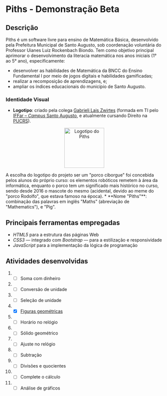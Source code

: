 # Piths - Demonstração Beta
## **Descrição**
Piths é um software livre para ensino de Matemática Básica, desenvolvido pela Prefeitura Municipal de Santo Augusto, sob coordenação voluntária do Professor Uianes Luiz Rockenbach Biondo. Tem como objetivo principal aprimorar o desenvolvimento da literacia matemática nos anos iniciais (1° ao 5° ano), especificamente:
* desenvolver as habilidades de Matemática da BNCC do Ensino Fundamental I por meio de jogos digitais e habilidades gamificadas;
* realizar a recomposição de aprendizagens, e;
* ampliar os índices educacionais do município de Santo Augusto.
### **Identidade Visual**
* **Logotipo**: criado pela colega [Gabrieli Lais Zwirtes](https://www.instagram.com/gabrielilzwirtes) (formada em TI pelo [IFFar – *Campus* Santo Augusto](https://iffar.edu.br/santo-augusto), e atualmente cursando Direito na [PUCRS](https://portal.pucrs.br)).
<p align="center"><img src="https://smesantoaugusto.site/piths/piths/assets/img/piths.png" width="128" alt="Logotipo do Piths" title="Piths" aria-label="Logotipo do Piths"></p>
A escolha do logotipo do projeto ser um "porco ciborgue" foi concebida pelos alunos do próprio curso: os elementos robóticos remetem à área da informática, enquanto o porco tem um significado mais histórico no curso, sendo desde 2016 o mascote do mesmo (acidental, devido ao meme do "porco Rodolfo", que estava famoso na época).
* **Nome "Piths"**: combinação das palavras em inglês "Maths" (abreviação de "Mathematics"), e "Pig".

## **Principais ferramentas empregadas**
* *HTML5* para a estrutura das páginas Web
* *CSS3* — integrado com *Bootstrap* — para a estilização e responsividade
* *JavaScript* para a implementação da lógica de programação

## **Atividades desenvolvidas**
1. - [ ] Soma com dinheiro
2. - [ ] Conversão de unidade
3. - [ ] Seleção de unidade
4. - [x] [Figuras geométricas](https://testpiths.netlify.app/figuras_geometricas/)
5. - [ ] Horário no relógio
6. - [ ] Sólido geométrico
7. - [ ] Ajuste no relógio
8. - [ ] Subtração
9. - [ ] Divisões e quocientes
10. - [ ] Complete o cálculo
11. - [ ] Análise de gráficos
